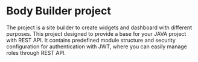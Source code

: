 # Body Builder project
The project is a site builder to create widgets and dashboard with different purposes. This project designed to provide a base for your JAVA project with REST API. It contains predefined module structure and security configuration for authentication with JWT, where you can easily manage roles through REST API.
